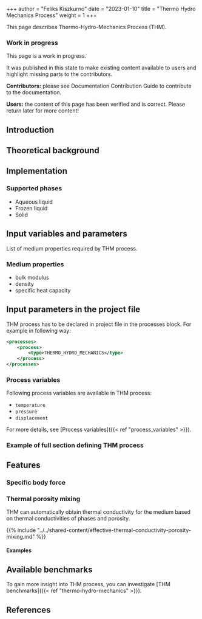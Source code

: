 +++
author = "Feliks Kiszkurno"
date = "2023-01-10"
title = "Thermo Hydro Mechanics Process"
weight = 1
+++

This page describes Thermo-Hydro-Mechanics Process (THM).

<div class="note">

### Work in progress

This page is a work in progress.

It was published in this state to make existing content available to users and highlight missing parts to the contributors.

**Contributors:** please see Documentation Contribution Guide to contribute to the documentation.

**Users:** the content of this page has been verified and is correct. Please return later for more content!

</div>

## Introduction

## Theoretical background

## Implementation

### Supported phases

- Aqueous liquid
- Frozen liquid
- Solid

## Input variables and parameters

List of medium properties required by THM process.

### Medium properties

- bulk modulus
- density
- specific heat capacity

## Input parameters in the project file

THM process has to be declared in project file in the processes block. For example in following way:

```xml
<processes>
    <process>
        <type>THERMO_HYDRO_MECHANICS</type>
    </process>
</processes>
```

### Process variables

Following process variables are available in THM process:

- `temperature`
- `pressure`
- `displacement`

For more details, see [Process variables]({{< ref "process_variables" >}}).

### Example of full section defining THM process

## Features

### Specific body force

### Thermal porosity mixing

THM can automatically obtain thermal conductivity for the medium based on thermal conductivities of phases and porosity.

{{% include "../../shared-content/effective-thermal-conductivity-porosity-mixing.md" %}}

#### Examples

## Available benchmarks

To gain more insight into THM process, you can investigate [THM benchmarks]({{< ref "thermo-hydro-mechanics" >}}).

## References
